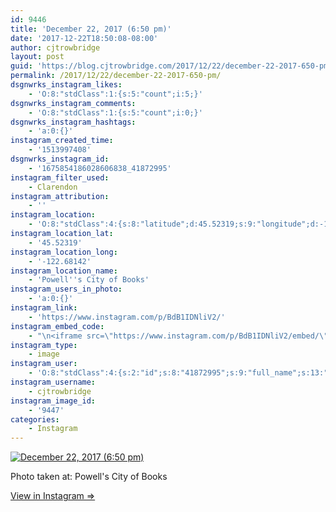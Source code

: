 ```yaml
---
id: 9446
title: 'December 22, 2017 (6:50 pm)'
date: '2017-12-22T18:50:08-08:00'
author: cjtrowbridge
layout: post
guid: 'https://blog.cjtrowbridge.com/2017/12/22/december-22-2017-650-pm/'
permalink: /2017/12/22/december-22-2017-650-pm/
dsgnwrks_instagram_likes:
    - 'O:8:"stdClass":1:{s:5:"count";i:5;}'
dsgnwrks_instagram_comments:
    - 'O:8:"stdClass":1:{s:5:"count";i:0;}'
dsgnwrks_instagram_hashtags:
    - 'a:0:{}'
instagram_created_time:
    - '1513997408'
dsgnwrks_instagram_id:
    - '1675854186028606838_41872995'
instagram_filter_used:
    - Clarendon
instagram_attribution:
    - ''
instagram_location:
    - 'O:8:"stdClass":4:{s:8:"latitude";d:45.52319;s:9:"longitude";d:-122.68142;s:4:"name";s:22:"Powell''s City of Books";s:2:"id";i:3001455;}'
instagram_location_lat:
    - '45.52319'
instagram_location_long:
    - '-122.68142'
instagram_location_name:
    - 'Powell''s City of Books'
instagram_users_in_photo:
    - 'a:0:{}'
instagram_link:
    - 'https://www.instagram.com/p/BdB1IDNliV2/'
instagram_embed_code:
    - "\n<iframe src=\"https://www.instagram.com/p/BdB1IDNliV2/embed/\" width=\"612\" height=\"710\" frameborder=\"0\" scrolling=\"no\" allowtransparency=\"true\" class=\"insta-image-embed\"></iframe>\n"
instagram_type:
    - image
instagram_user:
    - 'O:8:"stdClass":4:{s:2:"id";s:8:"41872995";s:9:"full_name";s:13:"CJ Trowbridge";s:15:"profile_picture";s:96:"https://scontent.cdninstagram.com/t51.2885-19/s150x150/13724650_1188772791164794_142557231_a.jpg";s:8:"username";s:12:"cjtrowbridge";}'
instagram_username:
    - cjtrowbridge
instagram_image_id:
    - '9447'
categories:
    - Instagram
---
```


[![December 22, 2017 (6:50 pm)](https://blog.cjtrowbridge.com/wp-content/uploads/2017/12/1513997408-1-1.jpg)](https://www.instagram.com/p/BdB1IDNliV2/)

Photo taken at: Powell's City of Books

[View in Instagram ⇒](https://www.instagram.com/p/BdB1IDNliV2/)